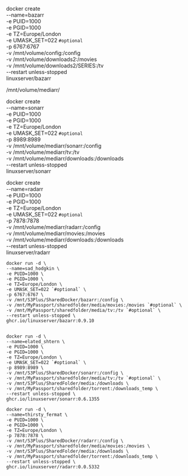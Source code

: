 docker create \
  --name=bazarr \
  -e PUID=1000 \
  -e PGID=1000 \
  -e TZ=Europe/London \
  -e UMASK_SET=022 `#optional` \
  -p 6767:6767 \
  -v /mnt/volume/config:/config \
  -v /mnt/volume/downloads2:/movies \
  -v /mnt/volume/downloads2/SERIES:/tv \
  --restart unless-stopped \
  linuxserver/bazarr
  
  
/mnt/volume/mediarr/
  
docker create \
  --name=sonarr \
  -e PUID=1000 \
  -e PGID=1000 \
  -e TZ=Europe/London \
  -e UMASK_SET=022 `#optional` \
  -p 8989:8989 \
  -v /mnt/volume/mediarr/sonarr:/config \
  -v /mnt/volume/mediarr/tv:/tv \
  -v /mnt/volume/mediarr/downloads:/downloads \
  --restart unless-stopped \
  linuxserver/sonarr
  
  
docker create \
  --name=radarr \
  -e PUID=1000 \
  -e PGID=1000 \
  -e TZ=Europe/London \
  -e UMASK_SET=022 `#optional` \
  -p 7878:7878 \
  -v /mnt/volume/mediarr/radarr:/config \
  -v /mnt/volume/mediarr/movies:/movies \
  -v /mnt/volume/mediarr/downloads:/downloads \
  --restart unless-stopped \
  linuxserver/radarr
  
  ```
docker run -d \
--name=sad_hodgkin \
-e PUID=1000 \
-e PGID=1000 \
-e TZ=Europe/London \
-e UMASK_SET=022 `#optional` \
-p 6767:6767 \
-v /mnt/S3Plus/SharedDocker/bazarr:/config \
-v /mnt/MyPassport/sharedfolder/media/movies:/movies `#optional` \
-v /mnt/MyPassport/sharedfolder/media/tv:/tv `#optional` \
--restart unless-stopped \
ghcr.io/linuxserver/bazarr:0.9.10


docker run -d \
--name=elated_shtern \
-e PUID=1000 \
-e PGID=1000 \
-e TZ=Europe/London \
-e UMASK_SET=022 `#optional` \
-p 8989:8989 \
-v /mnt/S3Plus/SharedDocker/sonarr:/config \
-v /mnt/MyPassport/sharedfolder/media/tv:/tv `#optional` \
-v /mnt/S3Plus/SharedFolder/media:/downloads \
-v /mnt/MyPassport/sharedfolder/torrent:/downloads_temp \
--restart unless-stopped \
ghcr.io/linuxserver/sonarr:0.6.1355

docker run -d \
--name=thirsty_fermat \
-e PUID=1000 \
-e PGID=1000 \
-e TZ=Europe/London \
-p 7878:7878 \
-v /mnt/S3Plus/SharedDocker/radarr:/config \
-v /mnt/MyPassport/sharedfolder/media/movies:/movies \
-v /mnt/S3Plus/SharedFolder/media:/downloads \
-v /mnt/MyPassport/sharedfolder/torrent:/downloads_temp \
--restart unless-stopped \
ghcr.io/linuxserver/radarr:0.0.5332
  ```
